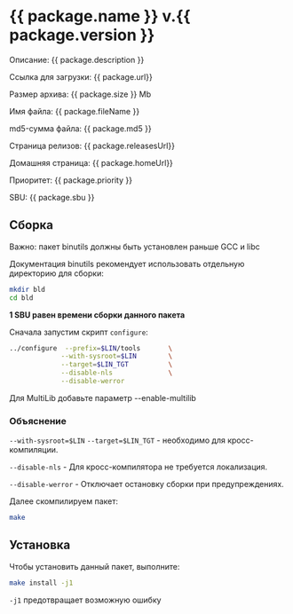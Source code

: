 # {{ package.name }} v.{{ package.version }}

Описание: {{ package.description }}

Ссылка для загрузки: <a :href="package.url">{{ package.url}}</a>

Размер архива: {{ package.size }} Mb

Имя файла: {{ package.fileName }}

md5-сумма файла: {{ package.md5 }}

Страница релизов: <a :href="package.releasesUrl">{{ package.releasesUrl}}</a>

Домашняя страница: <a :href="package.homeUrl">{{ package.homeUrl}}</a>

Приоритет: {{ package.priority }}

SBU: {{ package.sbu }}

<script>
		new Vue({
		el: '#main',
		data: { package: {} },
		mounted: function () {
				this.getPackage('binutils');
		},
		methods: {
			getPackage: function(name) {
					getPackage(name)
					.then(response => this.package = response);
			}
		}
  })
</script>

## Сборка 

Важно: пакет binutils должны быть установлен раньше GCC и libc

Документация binutils рекомендует использовать отдельную директорию для сборки:

```bash
mkdir bld
cd bld
```

**1 SBU равен времени сборки данного пакета**

Сначала запустим скрипт `configure`:
```bash
../configure  --prefix=$LIN/tools       \
             --with-sysroot=$LIN        \
             --target=$LIN_TGT          \
             --disable-nls              \
             --disable-werror        
```

Для MultiLib добавьте параметр   --enable-multilib

### Объяснение 

` --with-sysroot=$LIN `     `--target=$LIN_TGT` - необходимо для кросс-компиляции.

`--disable-nls` - Для кросс-компилятора не требуется локализация.

`--disable-werror` - Отключает остановку сборки при предупреждениях.

Далее скомпилируем пакет:

```bash
make
```

## Установка

Чтобы установить данный пакет, выполните:
```bash
make install -j1
```

`-j1` предотвращает возможную ошибку
